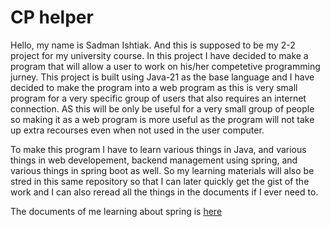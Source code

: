 # CP helper

Hello, my name is Sadman Ishtiak. And this is supposed to be my 2-2 project for my university course. In this project I have decided to make a program that will allow a user to work on his/her competetive programming jurney. This project is built using Java-21 as the base language and I have decided to make the program into a web program as this is very small program for a very specific group of users that also requires an internet connection. AS this will be only be useful for a very small group of people so making it as a web program is more useful as the program will not take up extra recourses even when not used in the user computer.

To make this program I have to learn various things in Java, and various things in web developement, backend management using spring, and various things in spring boot as well. So my learning materials will also be stred in this same repository so that I can later quickly get the gist of the work and I can also reread all the things in the documents if I ever need to.

The documents of me learning about spring is [here](/docs/learn.md)
